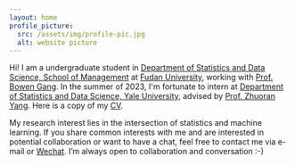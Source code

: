 ```yaml
---
layout: home
profile_picture:
  src: /assets/img/profile-pic.jpg
  alt: website picture
---
```

<p>
</p>
<p>
Hi! I am a undergraduate student in <a href="https://www.fdsm.fudan.edu.cn/aboutus/default.html">Department of Statistics and Data Science, 
	School of Management</a> at <a href="https://www.fudan.edu.cn/">Fudan University</a>, working with
	<a href="https://www.fdsm.fudan.edu.cn/AboutUs/preview.html?uid=012127">Prof. Bowen Gang</a>. In the summer of 2023, 
	I'm fortunate to intern at <a href="https://statistics.yale.edu//">Department of Statistics and Data Science, Yale University</a>, 
	advised by <a href="https://zhuoranyang.github.io/">Prof. Zhuoran Yang</a>. Here is a copy of my <a href="">CV</a>.
</p>

<p>
My research interest lies in the intersection of statistics and machine learning. If you share common interests with me and are interested in potential collaboration or want to have a chat, feel free to contact me via e-mail or <a href="https://jlianghe.github.io/assets/img/wechat.jpg">Wechat</a>. I’m always open to collaboration and conversation :-)
</p>



